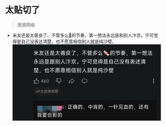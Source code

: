 # 太贴切了
> 图源网络
* 米友还是太善良了。不管多么🍬的节奏，第一想法永远是和别人汴京。宁可觉得是自己没表达清楚，也不愿意相信别人就是纯沙壁。
![](https://raw.githubusercontent.com/bxx-114514/xzlm-hyv/refs/heads/main/images/20250514.jpg)
